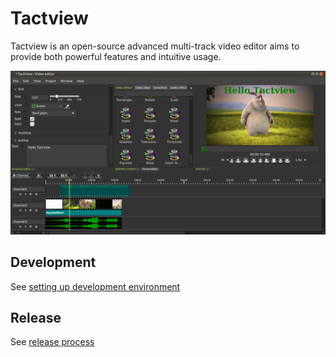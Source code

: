 # Tactview

Tactview is an open-source advanced multi-track video editor aims to provide both powerful features and intuitive usage.

![Screenshot](/images/screenshot-4.png)

## Development

See [setting up development environment](docs/getting-started/development-environment.md)

## Release

See [release process](docs/getting-started/release-process.md)


